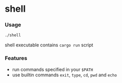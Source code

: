# shell

### Usage

```sh
./shell
```

shell executable contains `cargo run` script

### Features

- run commands specified in your `$PATH`
- use builtin commands `exit`, `type`, `cd`, `pwd` and `echo`
